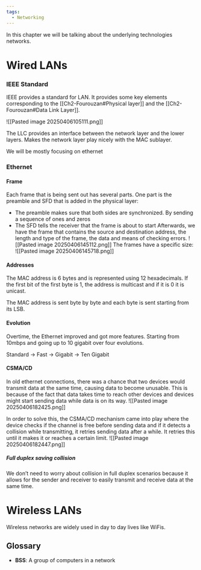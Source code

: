 ```yaml
---
tags:
  - Networking
---
```


In this chapter we will be talking about the underlying technologies networks.
# Wired LANs

### IEEE Standard
IEEE provides a standard for LAN. It provides some key elements corresponding to the [[Ch2-Fourouzan#Physical layer]] and the [[Ch2-Fourouzan#Data Link Layer]].

![[Pasted image 20250406105111.png]]

The LLC provides an interface between the network layer and the lower layers. Makes the network layer play nicely with the MAC sublayer. 

We will be mostly focusing on ethernet

### Ethernet
####  Frame
Each frame that is being sent out has several parts. One part is the preamble and SFD that is added in the physical layer:
- The preamble makes sure that both sides are synchronized. By sending a sequence of ones and zeros
- The SFD tells the receiver that the frame is about to start
Afterwards, we have the frame that contains the source and destination address, the length and type of the frame, the data and means of checking errors. 
![[Pasted image 20250406145112.png]]
The frames have a specific size:
![[Pasted image 20250406145718.png]]
#### Addresses
The MAC address is 6 bytes and is represented using 12 hexadecimals. If the first bit of the first byte is 1, the address is multicast and if it is 0 it is unicast.

The MAC address is sent byte by byte and each byte is sent starting from its LSB. 

#### Evolution 
Overtime, the Ethernet improved and got more features. Starting from 10mbps and going up to 10 gigabit over four evolutions. 

Standard -> Fast -> Gigabit -> Ten Gigabit

#### CSMA/CD
In old ethernet connections, there was a chance that two devices would transmit data at the same time, causing data to become unusable. This is because of the fact that data takes time to reach other devices and devices might start sending data while data is on its way. 
![[Pasted image 20250406182425.png]]

In order to solve this, the CSMA/CD mechanism came into play where the device checks if the channel is free before sending data and if it detects a collision while transmitting, it retries sending data after a while. It retries this until it makes it or reaches a certain limit. 
![[Pasted image 20250406182447.png]]
##### Full duplex  saving collision
We don’t need to worry about collision in full duplex scenarios because it allows for the sender and receiver to easily transmit and receive data at the same time. 
# Wireless LANs
Wireless networks are widely used in day to day lives like WiFis.

## Glossary
- **BSS**: A group of computers in a network 